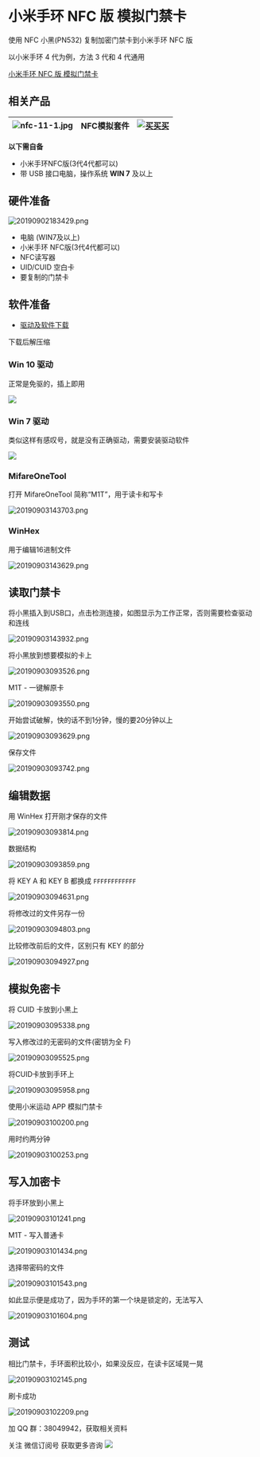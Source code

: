 # 小米手环 NFC 版 模拟门禁卡


使用 NFC 小黑(PN532) 复制加密门禁卡到小米手环 NFC 版

以小米手环 4 代为例，方法 3 代和 4 代通用

[小米手环 NFC 版 模拟门禁卡](//player.bilibili.com/player.html?aid=66466058&cid=66388629&page=1 ':include :type=iframe width="720" height="530"')

## 相关产品

| ![nfc-11-1.jpg](http://pic.airijia.com/image/nfc-11-1.jpg ':size=200')| NFC模拟套件 |  [![买买买](http://cdn.airijia.com/b6eca8da724952cc0251.gif ':size=150')](https://item.taobao.com/item.htm?id=600708656610) |  
|:-:|:-:|:-:|

**以下需自备**

- 小米手环NFC版(3代4代都可以)
- 带 USB 接口电脑，操作系统 **WIN 7** 及以上


## 硬件准备

![20190902183429.png](http://pic.airijia.com/image/20190902183429.png)


- 电脑 (WIN7及以上)
- 小米手环 NFC版(3代4代都可以)
- NFC读写器
- UID/CUID 空白卡
- 要复制的门禁卡

## 软件准备

- [驱动及软件下载](http://pic.airijia.com/download/nfc.zip)

下载后解压缩

###  Win 10 驱动

正常是免驱的，插上即用

![](http://pic.airijia.com/doc/20181125122630.png)


### Win 7 驱动

类似这样有感叹号，就是没有正确驱动，需要安装驱动软件

![](http://pic.airijia.com/doc/20181125122418.png)


### MifareOneTool

打开 MifareOneTool 简称“M1T”，用于读卡和写卡


![20190903143703.png](http://pic.airijia.com/image/20190903143703.png)


### WinHex

用于编辑16进制文件

![20190903143629.png](http://pic.airijia.com/image/20190903143629.png)



## 读取门禁卡

将小黑插入到USB口，点击检测连接，如图显示为工作正常，否则需要检查驱动和连线

![20190903143932.png](http://pic.airijia.com/image/20190903143932.png)

将小黑放到想要模拟的卡上

![20190903093526.png](http://pic.airijia.com/image/20190903093526.png)

M1T - 一键解原卡

![20190903093550.png](http://pic.airijia.com/image/20190903093550.png)

开始尝试破解，快的话不到1分钟，慢的要20分钟以上

![20190903093629.png](http://pic.airijia.com/image/20190903093629.png)

保存文件

![20190903093742.png](http://pic.airijia.com/image/20190903093742.png)


## 编辑数据

用 WinHex 打开刚才保存的文件

![20190903093814.png](http://pic.airijia.com/image/20190903093814.png)

数据结构

![20190903093859.png](http://pic.airijia.com/image/20190903093859.png)


将 KEY A 和 KEY B 都换成 `FFFFFFFFFFFF`

![20190903094631.png](http://pic.airijia.com/image/20190903094631.png)

将修改过的文件另存一份

![20190903094803.png](http://pic.airijia.com/image/20190903094803.png)


比较修改前后的文件，区别只有 KEY 的部分


![20190903094927.png](http://pic.airijia.com/image/20190903094927.png)

## 模拟免密卡

将 CUID 卡放到小黑上

![20190903095338.png](http://pic.airijia.com/image/20190903095338.png)

写入修改过的无密码的文件(密钥为全 F)

![20190903095525.png](http://pic.airijia.com/image/20190903095525.png)


将CUID卡放到手环上

![20190903095958.png](http://pic.airijia.com/image/20190903095958.png)

使用小米运动 APP 模拟门禁卡

![20190903100200.png](http://pic.airijia.com/image/20190903100200.png)

用时约两分钟

![20190903100253.png](http://pic.airijia.com/image/20190903100253.png)


## 写入加密卡

将手环放到小黑上

![20190903101241.png](http://pic.airijia.com/image/20190903101241.png)

M1T - 写入普通卡

![20190903101434.png](http://pic.airijia.com/image/20190903101434.png)

选择带密码的文件

![20190903101543.png](http://pic.airijia.com/image/20190903101543.png)


如此显示便是成功了，因为手环的第一个块是锁定的，无法写入

![20190903101604.png](http://pic.airijia.com/image/20190903101604.png)


## 测试

相比门禁卡，手环面积比较小，如果没反应，在读卡区域晃一晃

![20190903102145.png](http://pic.airijia.com/image/20190903102145.png)



刷卡成功

![20190903102209.png](http://pic.airijia.com/image/20190903102209.png)



加 QQ 群：38049942，获取相关资料

关注 微信订阅号 获取更多咨询
![](http://pic.airijia.com/doc/20190603093904.png)










